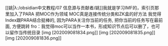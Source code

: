 [[姚|λ:/obsidian中文教程/07 信息源与贡献者/姚]]我就是学习IMF的，索引页那里加入了PARA
把MOC作为领域
MOC真是连接传统分类和ZK盒的好方法
我觉得Index跟PARA结合挺棒的, 因为PARA关注你当前的任务, 把你当前的任务写在最前面, 方便跳转
fro：我觉得moc可以当作一本书，形成知识节点后可以删了，也可以留作当传统目录
[img [202009081834.png]]
[img [202009081835.png]]
[img [202009081836.png]]